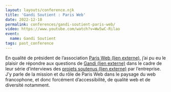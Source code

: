 ```yaml
---
layout: layouts/conference.njk
title: 'Gandi Soutient : Paris Web'
date: 2022-12-10
permalink: conferences/gandi-soutient-paris-web/
video: https://www.youtube.com/watch?v=Ww5wC-Rilao
event:
  name: Gandi Soutient
tags: past_conference
---
```


<p>En qualité de président de l’association <a href="https://www.paris-web.fr/" rel="external">Paris Web <span class="screen-reader-text">(lien externe)</span></a>, j’ai pu eu le plaisir de répondre aux questions de <a href="https://www.gandi.net/fr" rel="external">Gandi <span class="screen-reader-text">(lien externe)</span></a> dans le cadre de leur série d’interviews des <a href="https://www.gandi.net/fr/gandi-supports" rel="external">projets soutenus <span class="screen-reader-text">(lien externe)</span></a> par l’entreprise. J’y parle de la mission et du rôle de Paris Web dans le paysage du web francophone, et donc forcément d’accessibilité, de qualité web et de diversité notamment.</p>
